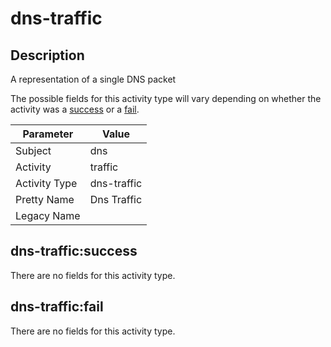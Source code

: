 dns-traffic
===========

Description
-----------
A representation of a single DNS packet

The possible fields for this activity type will vary depending on whether the activity was a [success](#dns-trafficsuccess) or a [fail](#dns-trafficfail).

| Parameter     | Value       |
| ------------- | ----------- |
| Subject       | dns         |
| Activity      | traffic     |
| Activity Type | dns-traffic |
| Pretty Name   | Dns Traffic |
| Legacy Name   |             |

dns-traffic:success
-------------------

There are no fields for this activity type.


dns-traffic:fail
----------------

There are no fields for this activity type.
